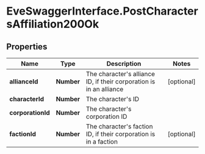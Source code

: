 # EveSwaggerInterface.PostCharactersAffiliation200Ok

## Properties
Name | Type | Description | Notes
------------ | ------------- | ------------- | -------------
**allianceId** | **Number** | The character's alliance ID, if their corporation is in an alliance | [optional] 
**characterId** | **Number** | The character's ID | 
**corporationId** | **Number** | The character's corporation ID | 
**factionId** | **Number** | The character's faction ID, if their corporation is in a faction | [optional] 


